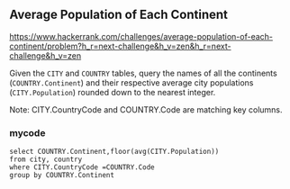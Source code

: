 ## Average Population of Each Continent

https://www.hackerrank.com/challenges/average-population-of-each-continent/problem?h_r=next-challenge&h_v=zen&h_r=next-challenge&h_v=zen

Given the `CITY` and `COUNTRY` tables, query the names of all the continents (`COUNTRY.Continent`) and their  respective average city populations (`CITY.Population`) rounded down to the nearest integer.

Note: CITY.CountryCode and COUNTRY.Code are matching key columns.

### mycode
```mysql
select COUNTRY.Continent,floor(avg(CITY.Population))
from city, country
where CITY.CountryCode =COUNTRY.Code 
group by COUNTRY.Continent
```
